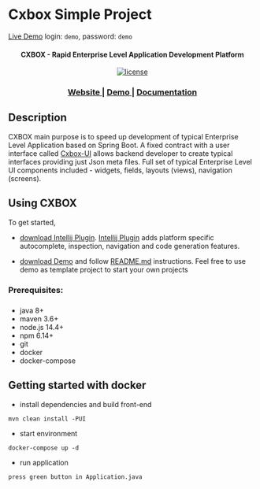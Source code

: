 # Cxbox Simple Project
[Live Demo](http://demo.cxbox.org)
login: `demo`, password: `demo`

<h4 align="center">CXBOX - Rapid Enterprise Level Application Development Platform</h4>

<p align="center">
<a href="http://www.apache.org/licenses/LICENSE-2.0"><img src="https://img.shields.io/badge/license-Apache%20License%202.0-blue.svg?style=flat" alt="license" title=""></a>
</p>


<div align="center">
  <h3>
    <a href="https://www.cxbox.org/" target="_blank">
      Website
    </a>
    <span> | </span>
    <a href="https://www.cxbox.org/demo/" target="_blank">
      Demo
    </a>
    <span> | </span>
    <a href="https://www.cxbox.org/doc/" target="_blank">
      Documentation
    </a>
  </h3>
</div>

## Description
CXBOX main purpose is to speed up development of typical Enterprise Level Application based on Spring Boot. A fixed contract with a user interface called [Cxbox-UI](https://github.com/CX-Box/cxbox-ui) allows backend developer to create typical interfaces providing just Json meta files. Full set of typical Enterprise Level UI components included - widgets, fields, layouts (views), navigation (screens).

## Using CXBOX
To get started,
- [download Intellij Plugin](https://plugins.jetbrains.com/plugin/19523-tesler-helper). [Intellij Plugin](https://plugins.jetbrains.com/plugin/19523-tesler-helper) adds platform specific autocomplete, inspection, navigation and code generation features.

- [download Demo](https://github.com/CX-Box/cxbox-demo) and follow [README.md](https://github.com/CX-Box/cxbox-demo#readme) instructions. Feel free to use demo as template project to start your own projects

### Prerequisites:
#####
* java 8+
* maven 3.6+
* node.js 14.4+
* npm 6.14+
* git
* docker
* docker-compose

## Getting started with docker
* install dependencies and build front-end
```
mvn clean install -PUI
```
* start environment
```
docker-compose up -d
```
* run application
```
press green button in Application.java
```
